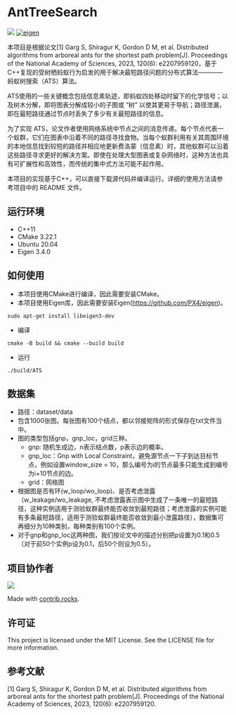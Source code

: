 # AntTreeSearch
![](https://img.shields.io/badge/Version-0.1-orange.svg)
[![eigen](https://img.shields.io/badge/eigen-3.4.0-blueviolet.svg)](http://eigen.tuxfamily.org/)

本项目是根据论文[1] Garg S, Shiragur K, Gordon D M, et al. Distributed algorithms from arboreal ants for the shortest path problem[J]. Proceedings of the National Academy of Sciences, 2023, 120(6): e2207959120，基于C++复现的受树栖蚂蚁行为启发的用于解决最短路径问题的分布式算法————蚂蚁树搜索（ATS）算法。

ATS使用的一些关键概念包括信息素轨迹，即蚂蚁四处移动时留下的化学信号；以及树木分解，即将图表分解成较小的子图或 “树” 以使其更易于导航；路径泄漏，即在最短路径通过节点时丢失了多少有关最短路径的信息。

为了实现 ATS，论文作者使用网络系统中节点之间的消息传递。每个节点代表一个蚁群，它们在图表中沿着不同的路径寻找食物。当每个蚁群利用有关其周围环境的本地信息找到较短的路径并相应地更新费洛蒙（信息素）时，其他蚁群可以沿着这些路径寻求更好的解决方案。即使在处理大型图表或复杂网络时，这种方法也具有可扩展性和高效性，而传统的集中式方法可能不起作用。

本项目的实现基于C++，可以直接下载源代码并编译运行。详细的使用方法请参考项目中的 README 文件。

## 运行环境
- C++11
- CMake 3.22.1
- Ubuntu 20.04
- Eigen 3.4.0

## 如何使用
- 本项目使用CMake进行编译，因此需要安装CMake。
- 本项目使用Eigen库，因此需要安装Eigen(https://github.com/PX4/eigen)。
```
sudo apt-get install libeigen3-dev
```
- 编译
```
cmake -B build && cmake --build build
```
- 运行
```
./build/ATS
```

## 数据集
- 路径：dataset/data
- 包含1000张图。每张图有100个结点，都以邻接矩阵的形式保存在txt文件当中。
- 图的类型包括gnp，gnp_loc，grid三种。
  - gnp: 随机生成边，n表示结点数，p表示边的概率。
  - gnp_loc：Gnp with Local Constraint，避免源节点一下子到达目标节点，例如设置window_size = 10，那么编号为i的节点最多只能生成到编号为i+10节点的边。
  - grid：网格图
- 根据图是否有环(w_loop/wo_loop)、是否考虑泄露（w_leakage/wo_leakage, 不考虑泄露表示图中生成了一条唯一的最短路径，这种实例适用于测验蚁群最终能否收敛到最短路径；考虑泄露的实例可能有多条最短路径，适用于测验蚁群最终能否收敛到最小泄露路径），数据集可再细分为10种类别，每种类别有100个实例。
- 对于gnp和gnp_loc这两种图，我们按论文中的描述分别把p设置为0.1和0.5（对于前50个实例p设为0.1，后50个则设为0.5）。

## 项目协作者

<a href="https://github.com/PKUcoldkeyboard/AntTreeSearch/graphs/contributors">
  <img src="https://contrib.rocks./image?repo=PKUcoldkeyboard/AntTreeSearch" />
</a>

Made with [contrib.rocks](https://contrib.rocks.).

## 许可证

This project is licensed under the MIT License. See the LICENSE file for more information.

## 参考文献

[1] Garg S, Shiragur K, Gordon D M, et al. Distributed algorithms from arboreal ants for the shortest path problem[J]. Proceedings of the National Academy of Sciences, 2023, 120(6): e2207959120.


